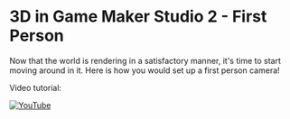# 3D in Game Maker Studio 2 - First Person

Now that the world is rendering in a satisfactory manner, it's time to start moving around in it. Here is how you would set up a first person camera!

Video tutorial:

[![YouTube](https://i.ytimg.com/vi/rrx6EW2tUlM/hqdefault.jpg)](https://www.youtube.com/watch?v=rrx6EW2tUlM)